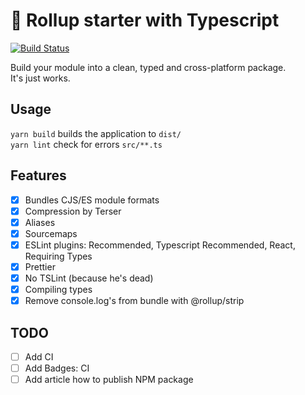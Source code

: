 # 🐣 Rollup starter with Typescript

[![Build Status](https://travis-ci.org/toastyboost/rollup-starter.svg?branch=master)](https://travis-ci.org/toastyboost/rollup-starter)

Build your module into a clean, typed and cross-platform package.  
It's just works.

## Usage

`yarn build` builds the application to `dist/`  
`yarn lint` check for errors `src/**.ts`

## Features

- [x] Bundles CJS/ES module formats
- [x] Compression by Terser
- [x] Aliases
- [x] Sourcemaps
- [x] ESLint plugins: Recommended, Typescript Recommended, React, Requiring Types
- [x] Prettier
- [x] No TSLint (because he's dead)
- [x] Compiling types
- [x] Remove console.log's from bundle with @rollup/strip

## TODO

- [ ] Add CI
- [ ] Add Badges: CI
- [ ] Add article how to publish NPM package
